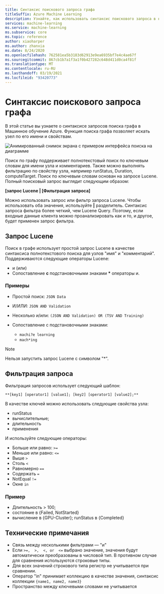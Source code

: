 ```yaml
---
title: Синтаксис поискового запроса графа
titleSuffix: Azure Machine Learning
description: Узнайте, как использовать синтаксис поискового запроса в конструкторе Машинное обучение Azure для поиска узлов в графе конвейера.
services: machine-learning
ms.service: machine-learning
ms.subservice: core
ms.topic: reference
author: xiaoharper
ms.author: zhanxia
ms.date: 8/24/2020
ms.openlocfilehash: 762581ea5b3183d62913e9ea6935bf7e4c4ae67f
ms.sourcegitcommit: 867cb1b7a1f3a1f0b427282c648d411d0ca4f81f
ms.translationtype: MT
ms.contentlocale: ru-RU
ms.lasthandoff: 03/19/2021
ms.locfileid: "93420773"
---
```

# <a name="graph-search-query-syntax"></a>Синтаксис поискового запроса графа

В этой статье вы узнаете о синтаксисе запросов поиска графа в Машинное обучение Azure. Функция поиска графа позволяет искать узел по его имени и свойствам. 

 ![Анимированный снимок экрана с примером интерфейса поиска на диаграмме](media/search/graph-search.gif)

Поиск по графу поддерживает полнотекстовый поиск по ключевым словам для имени узла и комментариев. Также можно выполнять фильтрацию по свойству узла, например runStatus, Duration, computeTarget. Поиск по ключевым словам основан на запросе Lucene. Полный поисковый запрос выглядит следующим образом:  

**[запрос Lucene | [Фильтрация запроса]** 

Можно использовать запрос или фильтр запроса Lucene. Чтобы использовать оба значения, используйте **|** разделитель. Синтаксис запроса фильтра более четкий, чем Lucene Query. Поэтому, если входные данные клиента можно проанализировать как и то, и другое, будет применен запрос фильтра.

 

## <a name="lucene-query"></a>Запрос Lucene

Поиск в графе использует простой запрос Lucene в качестве синтаксиса полнотекстового поиска для узлов "имя" и "комментарий". Поддерживаются следующие операторы Lucene:

 
- и (или)
- Сопоставление **с** подстановочными знаками **\*** операторы и.

### <a name="examples"></a>Примеры

- Простой поиск: `JSON Data`

- И/ИЛИ: `JSON AND Validation`

- Несколько и/или: `(JSON AND Validation) OR (TSV AND Training)`

 
- Сопоставление с подстановочными знаками: 
    - `machi?e learning`
    - `mach*ing`
 
>[!NOTE]
> Нельзя запустить запрос Lucene с символом "*".

##  <a name="filter-query"></a>Фильтрация запроса

 
Фильтрация запросов использует следующий шаблон:
 
`**[key1] [operator1] [value1]; [key2] [operator1] [value2];**`

 
В качестве ключей можно использовать следующие свойства узла:

- runStatus
- вычислительные;
- длительность
- применения

И используйте следующие операторы:

- Больше или равно: `>=`
- Меньше или равно: `<=`
- Выше `>`
- Столь `<`
- Равномерно `==`
- Содержать `=`
- NotEqual `!=`
- Окне `in`

 
 

### <a name="example"></a>Пример

- Длительность > 100;
- состояние в {Failed, NotStarted}
- вычисление в {GPU-Cluster}; runStatus в {Completed}

## <a name="technical-notes"></a>Технические примечания

- Связь между несколькими фильтрами — "и"
- Если `>=,  >,  <, or  <=` выбрано значение, значения будут автоматически преобразованы в числовой тип. В противном случае для сравнения используются строковые типы.
- Для всех значений строкового типа регистр не учитывается при сравнении.
- Оператор "in" принимает коллекцию в качестве значения, синтаксис коллекции `{name1, name2, name3}`
- Пространство между ключевыми словами не учитывается